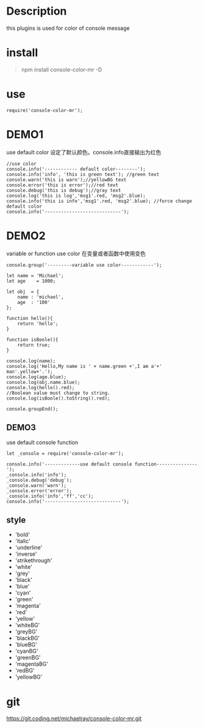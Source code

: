 # Description
this plugins is used for color of console message
# install
> npm install console-color-mr -D

# use
``
require('console-color-mr');
``
# DEMO1
use default color
设定了默认颜色。console.info直接输出为红色
````
//use color
console.info('------------ default color--------');
console.info('info', 'this is green text'); //green text
console.warn('this is warn');//yellowBG text
console.error('this is error');//red text
console.debug('this is debug');//gray text
console.log('this is log','msg1'.red, 'msg2'.blue);
console.info('this is info','msg1'.red, 'msg2'.blue); //force change default color
console.info('----------------------------');
````
# DEMO2

variable or function use color
在变量或者函数中使用变色
````
console.group('---------variable use color------------');

let name = 'Michael';
let age    = 1000;

let obj  = {
	name : 'michael',
	age  : '100'
};

function hello(){
	return 'hello';
}

function isBoole(){
	return true;
}

console.log(name);
console.log('Hello,My name is ' + name.green +',I am a'+' man'.yellow+'.');
console.log(age.blue);
console.log(obj.name.blue);
console.log(hello().red);
//Boolean value must change to string.
console.log(isBoole().toString().red);

console.groupEnd();
````

## DEMO3

use default console function

````
let _console = require('console-color-mr');

console.info('-------------use default console function---------------');
_console.info('info');
_console.debug('debug');
_console.warn('warn');
_console.error('error');
_console.info('info','ff','cc');
console.info('----------------------------');
````

## style
- 'bold'          
- 'italic'        
- 'underline'     
- 'inverse'       
- 'strikethrough' 
- 'white'         
- 'grey'          
- 'black'         
- 'blue'          
- 'cyan'         
- 'green'        
- 'magenta'       
- 'red'           
- 'yellow'        
- 'whiteBG'       
- 'greyBG'
- 'blackBG'      
- 'blueBG'        
- 'cyanBG'        
- 'greenBG'       
- 'magentaBG'     
- 'redBG'        
- 'yellowBG'      

# git
https://git.coding.net/michaelray/console-color-mr.git
